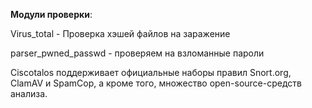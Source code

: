 **Модули проверки**:

Virus_total - Проверка хэшей файлов на заражение

parser_pwned_passwd - проверяем на взломанные пароли

Ciscotalos  поддерживает официальные наборы правил Snort.org, ClamAV и SpamCop, а кроме того, множество open-source-средств анализа.
